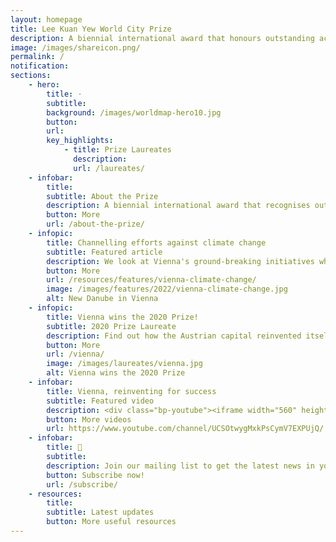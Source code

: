 ```yaml
---
layout: homepage
title: Lee Kuan Yew World City Prize
description: A biennial international award that honours outstanding achievements and contributions to the creation of liveable, vibrant and sustainable urban communities around the world
image: /images/shareicon.png/
permalink: /
notification: 
sections:
    - hero:
        title: ·
        subtitle: 
        background: /images/worldmap-hero10.jpg
        button: 
        url: 
        key_highlights:
            - title: Prize Laureates
              description: 
              url: /laureates/
    - infobar:    
        title: 
        subtitle: About the Prize
        description: A biennial international award that recognises outstanding cities in tackling urban challenges to bring about a holistic & sustained urban transformation.
        button: More
        url: /about-the-prize/
    - infopic:    
        title: Channelling efforts against climate change
        subtitle: Featured article
        description: We look at Vienna's ground-breaking initiatives which reduced its carbon emissions and raised its quality of life. 
        button: More 
        url: /resources/features/vienna-climate-change/
        image: /images/features/2022/vienna-climate-change.jpg
        alt: New Danube in Vienna
    - infopic:    
        title: Vienna wins the 2020 Prize!
        subtitle: 2020 Prize Laureate
        description: Find out how the Austrian capital reinvented itself for success without losing its distinctive identity.
        button: More 
        url: /vienna/
        image: /images/laureates/vienna.jpg
        alt: Vienna wins the 2020 Prize
    - infobar:    
        title: Vienna, reinventing for success
        subtitle: Featured video
        description: <div class="bp-youtube"><iframe width="560" height="315" src="https://www.youtube.com/embed/t6RpNG7ZOZA" title="YouTube video player" frameborder="0" allow="accelerometer; autoplay; clipboard-write; encrypted-media; gyroscope; picture-in-picture" allowfullscreen></iframe></div>
        button: More videos
        url: https://www.youtube.com/channel/UCSOtwygMxkPsCymV7EXPUjQ/
    - infobar:    
        title: 📩
        subtitle: 
        description: Join our mailing list to get the latest news in your inbox!
        button: Subscribe now!  
        url: /subscribe/
    - resources:
        title: 
        subtitle: Latest updates
        button: More useful resources
---
```


